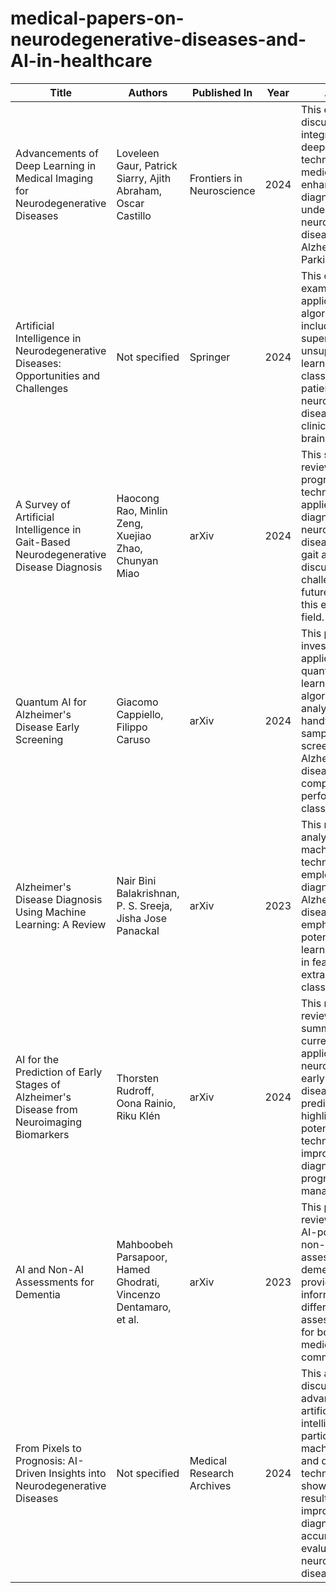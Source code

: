 # medical-papers-on-neurodegenerative-diseases-and-AI-in-healthcare
| Title                                                                                   | Authors                                     | Published In                   | Year | Abstract                                                                                                                | Link                                                                                   |
|-----------------------------------------------------------------------------------------|---------------------------------------------|---------------------------------|------|------------------------------------------------------------------------------------------------------------------------|----------------------------------------------------------------------------------------|
| Advancements of Deep Learning in Medical Imaging for Neurodegenerative Diseases         | Loveleen Gaur, Patrick Siarry, Ajith Abraham, Oscar Castillo | Frontiers in Neuroscience      | 2024 | This editorial discusses the integration of deep learning techniques in medical imaging to enhance the diagnosis and understanding of neurodegenerative diseases such as Alzheimer's and Parkinson's. | [Read Full Paper](https://www.frontiersin.org/journals/neuroscience/articles/10.3389/fnins.2024.1361055/full) |
| Artificial Intelligence in Neurodegenerative Diseases: Opportunities and Challenges     | Not specified                               | Springer                       | 2024 | This chapter examines the application of AI algorithms, including supervised and unsupervised learning, in classifying patients with neurodegenerative diseases based on clinical data and brain imaging. | [Read Full Paper](https://link.springer.com/chapter/10.1007/978-3-031-53148-4_8)         |
| A Survey of Artificial Intelligence in Gait-Based Neurodegenerative Disease Diagnosis   | Haocong Rao, Minlin Zeng, Xuejiao Zhao, Chunyan Miao | arXiv                          | 2024 | This survey reviews the progress of AI techniques applied to diagnosing neurodegenerative diseases through gait analysis, discussing challenges and future directions in this emerging field. | [Read Full Paper](https://arxiv.org/abs/2405.13082)                                     |
| Quantum AI for Alzheimer's Disease Early Screening                                      | Giacomo Cappiello, Filippo Caruso           | arXiv                          | 2024 | This paper investigates the application of quantum machine learning algorithms to analyze handwriting samples for early screening of Alzheimer's disease, comparing their performance with classical methods. | [Read Full Paper](https://arxiv.org/abs/2405.00755)                                     |
| Alzheimer's Disease Diagnosis Using Machine Learning: A Review                         | Nair Bini Balakrishnan, P. S. Sreeja, Jisha Jose Panackal | arXiv                          | 2023 | This review analyzes various machine learning techniques employed in diagnosing Alzheimer's disease, emphasizing the potential of deep learning methods in feature extraction and classification. | [Read Full Paper](https://arxiv.org/abs/2304.09178)                                     |
| AI for the Prediction of Early Stages of Alzheimer's Disease from Neuroimaging Biomarkers | Thorsten Rudroff, Oona Rainio, Riku Klén    | arXiv                          | 2024 | This narrative review summarizes the current state of AI applications in neuroimaging for early Alzheimer's disease prediction, highlighting the potential of AI techniques in improving early diagnosis, prognosis, and management. | [Read Full Paper](https://arxiv.org/abs/2406.17822)                                     |
| AI and Non-AI Assessments for Dementia                                                 | Mahboobeh Parsapoor, Hamed Ghodrati, Vincenzo Dentamaro, et al. | arXiv                          | 2023 | This paper reviews various AI-powered and non-AI assessments for dementia, providing valuable information about different assessment tools for both the AI and medical communities. | [Read Full Paper](https://arxiv.org/abs/2307.01210)                                     |
| From Pixels to Prognosis: AI-Driven Insights into Neurodegenerative Diseases            | Not specified                               | Medical Research Archives      | 2024 | This article discusses how advancements in artificial intelligence, particularly machine learning and deep learning techniques, have shown promising results in improving the diagnostic accuracy and evaluation of neurodegenerative diseases. | [Read Full Paper](https://esmed.org/MRA/mra/article/view/5512)                          |
